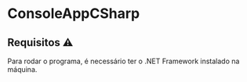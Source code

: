 # ConsoleAppCSharp
 
## Requisitos ⚠

Para rodar o programa, é necessário ter o .NET Framework instalado na máquina.
